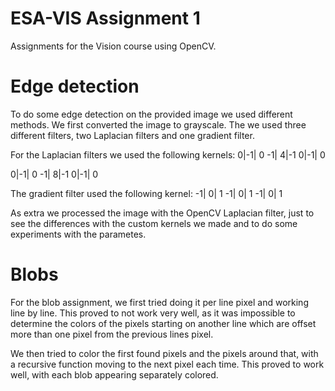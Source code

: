 # ESA-VIS Assignment 1

Assignments for the Vision course using OpenCV. 

# Edge detection

To do some edge detection on the provided image we used different methods. We first converted the image to grayscale. The we used three different filters, two Laplacian filters and one gradient filter.  
  
For the Laplacian filters we used the following kernels:
 0|-1| 0
-1| 4|-1
 0|-1| 0
  
 0|-1| 0
-1| 8|-1
 0|-1| 0
  
The gradient filter used the following kernel:
-1| 0| 1
-1| 0| 1
-1| 0| 1

As extra we processed the image with the OpenCV Laplacian filter, just to see the differences with the custom kernels we made and to do some experiments with the parametes.

# Blobs

For the blob assignment, we first tried doing it per line pixel and working line by line. This proved to not work very well, as it was impossible to determine the colors of the pixels starting on another line which are offset more than one pixel from the previous lines pixel. 

We then tried to color the first found pixels and the pixels around that, with a recursive function moving to the next pixel each time. This proved to work well, with each blob appearing separately colored.